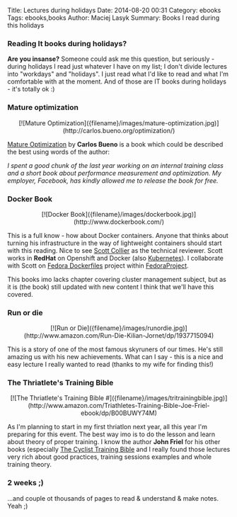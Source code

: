 Title: Lectures during holidays
Date: 2014-08-20 00:31
Category: ebooks
Tags: ebooks,books
Author: Maciej Lasyk
Summary: Books I read during this holidays

### Reading It books during holidays? ###

**Are you insanse?** Someone could ask me this question, but seriously - 
during holidays I read just whatever I have on my list; I don't divide lectures
into "workdays" and "holidays". I just read what I'd like to read and what I'm 
comfortable with at the moment. And of those are IT books during holidays - it's
totally ok :)

### Mature optimization ###
<center>[![Mature Optimization]({filename}/images/mature-optimization.jpg)](http://carlos.bueno.org/optimization/)</center>

[Mature Optimization](http://carlos.bueno.org/optimization/) by **Carlos Bueno** 
is a book which could be described the best using words of the author:

*I spent a good chunk of the last year working on an internal 
training class and a short book about performance measurement 
and optimization. My employer, Facebook, has kindly allowed me 
to release the book for free.*

### Docker Book ###

<center>[![Docker Book]({filename}/images/dockerbook.jpg)](http://www.dockerbook.com/)</center>

This is a full know - how about Docker containers. Anyone that thinks about
turning his infrastructure in the way of lightweight containers should start
with this reading. Nice to see [Scott Collier](http://www.colliernotes.com/)
as the technical reviewer. Scott works in **RedHat** on Openshift and Docker
(also [Kubernetes](https://github.com/GoogleCloudPlatform/kubernetes)). I
collaborate with Scott on [Fedora Dockerfiles](https://github.com/fedora-cloud/Fedora-Dockerfiles) project within [FedoraProject](https://fedoraproject.org).

This books imo lacks chapter covering cluster management subject, but as it
is (the book) still updated with new content I think that we'll have this
covered.

### Run or die ###

<center>[![Run or Die]({filename}/images/runordie.jpg)](http://www.amazon.com/Run-Die-Kilian-Jornet/dp/1937715094)</center>

This is a story of one of the most famous skyruners of our times. He's still
amazing us with his new achievements. What can I say - this is a nice and easy
lecture I really wanted to read (thanks to my wife for finding this!)

### The Thriatlete's Training Bible ###

<center>[![The Thriatlete's Training Bible #]({filename}/images/tritrainingbible.jpg)](http://www.amazon.com/Triathletes-Training-Bible-Joe-Friel-ebook/dp/B00BUWY74M)</center>

As I'm planning to start in my first thriatlon next year, all this year I'm
preparing for this event. The best way imo is to do the lesson and learn
about theory of proper training. I know the author **John Friel** for his
other books (especially [The Cyclist Training Bible](http://www.amazon.com/Cyclists-Training-Bible-Joe-Friel/dp/1931382212) 
and I really found those lectures very rich about good practices, training
sessions examples and whole training theory.

### 2 weeks ;) ###

...and couple ot thousands of pages to read & understand & make notes. Yeah ;)
